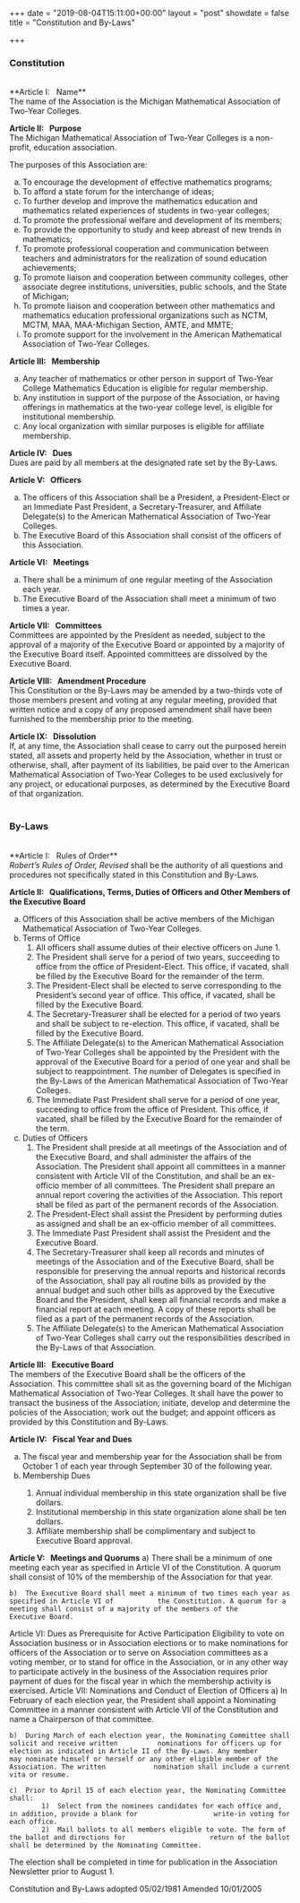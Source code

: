 +++
date = "2019-08-04T15:11:00+00:00"
layout = "post"
showdate = false
title = "Constitution and By-Laws"

+++

### Constitution
<br/>
**Article I: &nbsp; Name**<br/>
The name of the Association is the Michigan Mathematical Association of Two-Year Colleges.<br/>

**Article II: &nbsp; Purpose**<br/>
The Michigan Mathematical Association of Two-Year Colleges is a non-profit, education association.<br/>

The purposes of this Association are:
<ol type="a">
   <li> To encourage the development of effective mathematics programs;
   <li> To afford a state forum for the interchange of ideas;
   <li> To further develop and improve the mathematics education and mathematics related experiences of students in two-year colleges;</li>
   <li> To promote the professional welfare and development of its members;</li>
   <li> To provide the opportunity to study and keep abreast of new trends in mathematics;</li>
   <li> To promote professional cooperation and communication between teachers and administrators for the realization of sound education achievements;</li>
   <li> To promote liaison and cooperation between community colleges, other associate degree institutions, universities, public schools, and the State of Michigan;</li>
   <li> To promote liaison and cooperation between other mathematics and mathematics education professional organizations such as NCTM, MCTM, MAA, MAA-Michigan Section, AMTE, and MMTE;</li>
   <li> To promote support for the involvement in the American Mathematical Association of Two-Year Colleges.</li></ol>

**Article III: &nbsp; Membership**
<ol type="a">
   <li> Any teacher of mathematics or other person in support of Two-Year College Mathematics Education is eligible for regular membership.</li>
   <li> Any institution in support of the purpose of the Association, or having offerings in mathematics at the two-year college level, is eligible for institutional membership.</li>
   <li> Any local organization with similar purposes is eligible for affiliate membership.</li></ol>
   
**Article IV: &nbsp; Dues**<br/>
Dues are paid by all members at the designated rate set by the By-Laws.<br/>

**Article V: &nbsp; Officers**
<ol type="a">
   <li> The officers of this Association shall be a President, a President-Elect or an Immediate Past President, a Secretary-Treasurer, and Affiliate Delegate(s) to the American Mathematical Association of Two-Year Colleges.</li>
   <li> The Executive Board of this Association shall consist of the officers of this Association.</li></ol>
   
**Article VI: &nbsp; Meetings**
<ol type="a">
   <li> There shall be a minimum of one regular meeting of the Association each year.</li>
   <li> The Executive Board of the Association shall meet a minimum of two times a year.</li></ol>

**Article VII: &nbsp; Committees**<br/>
Committees are appointed by the President as needed, subject to the approval of a majority of the Executive Board or appointed by a majority of the Executive Board itself. Appointed committees are dissolved by the Executive Board.<br/>

**Article VIII: &nbsp; Amendment Procedure**<br/>
This Constitution or the By-Laws may be amended by a two-thirds vote of those members present and voting at any regular meeting, provided that written notice and a copy of any proposed amendment shall have been furnished to the membership prior to the meeting.<br/>

**Article IX: &nbsp; Dissolution**<br/>
If, at any time, the Association shall cease to carry out the purposed herein stated, all assets and property held by the Association, whether in trust or otherwise, shall, after payment of its liabilities, be paid over to the American Mathematical Association of Two-Year Colleges to be used exclusively for any project, or educational purposes, as determined by the Executive Board of that organization.
<br/><br/>

### By-Laws
<br/>
**Article I: &nbsp; Rules of Order**<br/>
<i>Robert’s Rules of Order, Revised</i> shall be the authority of all questions and procedures not specifically stated in this Constitution and By-Laws.<br/>

**Article II: &nbsp; Qualifications, Terms, Duties of Officers and Other Members of the Executive Board**
<ol type="a">
   <li> Officers of this Association shall be active members of the Michigan Mathematical Association of Two-Year Colleges.</li>
   <li> Terms of Office
   <ol>
      <li> All officers shall assume duties of their elective officers on June 1.</li>
      <li> The President shall serve for a period of two years, succeeding to office from the office of President-Elect. This office, if vacated, shall be filled by the Executive Board for the remainder of the term.</li>
      <li> The President-Elect shall be elected to serve corresponding to the President’s second year of office. This office, if vacated, shall be filled by the Executive Board.</li>
      <li> The Secretary-Treasurer shall be elected for a period of two years and shall be subject to re-election. This office, if vacated, shall be filled by the Executive Board.</li>
      <li> The Affiliate Delegate(s) to the American Mathematical Association of Two-Year Colleges shall be appointed by the President with the approval of the Executive Board for a period of one year and shall be subject to reappointment. The number of Delegates is specified in the By-Laws of the American Mathematical Association of Two-Year Colleges.</li>
      <li> The Immediate Past President shall serve for a period of one year, succeeding to office from the office of President. This office, if vacated, shall be filled by the Executive Board for the remainder of the term.</li></ol></li>

   <li> Duties of Officers
   <ol type="1">
      <li> The President shall preside at all meetings of the Association and of the Executive Board, and shall administer the affairs of the Association. The President shall appoint all committees in a manner consistent with Article VII of the Constitution, and shall be an ex-officio member of all committees. The President shall prepare an annual report covering the activities of the Association. This report shall be filed as part of the permanent records of the Association.</li>
      <li> The President-Elect shall assist the President by performing duties as assigned and shall be an ex-officio member of all committees.</li>
      <li> The Immediate Past President shall assist the President and the Executive Board.</li>
      <li> The Secretary-Treasurer shall keep all records and minutes of meetings of the Association and of the Executive Board, shall be responsible for preserving the annual reports and historical records of the Association, shall pay all routine bills as provided by the annual budget and such other bills as approved by the Executive Board and the President, shall keep all financial records and make a financial report at each meeting. A copy of these reports shall be filed as a part of the permanent records of the Association.</li>
      <li> The Affiliate Delegate(s) to the American Mathematical Association of Two-Year Colleges shall carry out the responsibilities described in the By-Laws of that Association.</li></ol></li></ol>
      
**Article III: &nbsp; Executive Board**<br/>
The members of the Executive Board shall be the officers of the Association. This committee shall sit as the governing board of the Michigan Mathematical Association of Two-Year Colleges. It shall have the power to transact the business of the Association; initiate, develop and determine the policies of the Association; work out the budget; and appoint officers as provided by this Constitution and By-Laws.<br/>

**Article IV: &nbsp; Fiscal Year and Dues**
<ol type="a">
   <li> The fiscal year and membership year for the Association shall be from October 1 of each year through September 30 of the following year.</li>
   <li> Membership Dues</li>
	<ol type="1">
	   <li> Annual individual membership in this state organization shall be five dollars.</li>
	   <li> Institutional membership in this state organization alone shall be ten dollars.</li>
	   <li> Affiliate membership shall be complimentary and subject to Executive Board approval.</li></ol></ol>
	   
**Article V: &nbsp; Meetings and Quorums**
	a)	There shall be a minimum of one meeting each year as specified in Article VI of the Constitution. 		A quorum shall consist of 10% of the membership of the Association for that year.

	b)	The Executive Board shall meet a minimum of two times each year as specified in Article VI of 			the Constitution. A quorum for a meeting shall consist of a majority of the members of the 			Executive Board.
Article VI: Dues as Prerequisite for Active Participation
Eligibility to vote on Association business or in Association elections or to make nominations for officers of the Association or to serve on Association committees as a voting member, or to stand for office in the Association, or in any other way to participate actively in the business of the Association requires prior payment of dues for the fiscal year in which the membership activity is exercised.
Article VII: Nominations and Conduct of Election of Officers
	a)	In February of each election year, the President shall appoint a Nominating Committee in a 			manner consistent with Article VII of the Constitution and name a Chairperson of that committee.
	
	
	b)	During March of each election year, the Nominating Committee shall solicit and receive written 			nominations for officers up for election as indicated in Article II of the By-Laws. Any member 			may nominate himself or herself or any other eligible member of the Association. The written 			nomination shall include a current vita or resume.

	c)	Prior to April 15 of each election year, the Nominating Committee shall:
			1)	Select from the nominees candidates for each office and, in addition, provide a blank for 					write-in voting for each office.
			2)	Mail ballots to all members eligible to vote. The form of the ballot and directions for 					return of the ballot shall be determined by the Nominating Committee.

The election shall be completed in time for publication in the Association Newsletter prior to August 1.


Constitution and By-Laws adopted 05/02/1981
Amended 10/01/2005
